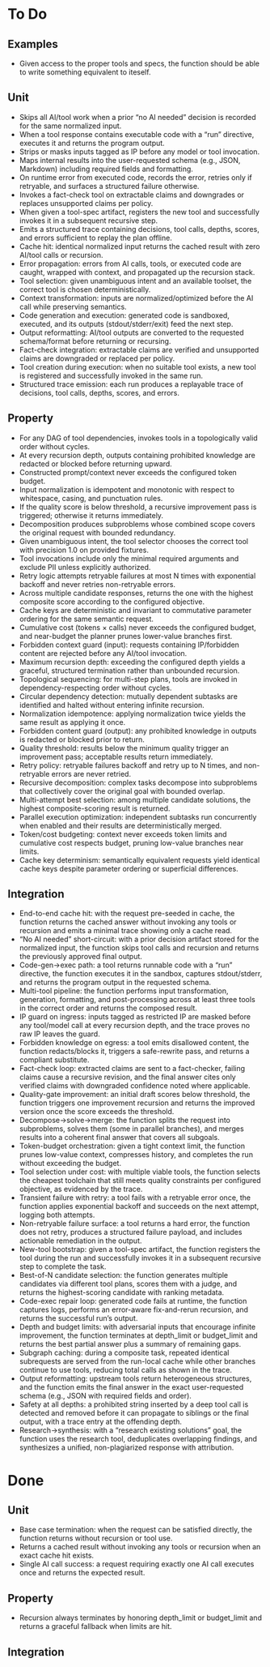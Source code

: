 # To Do

## Examples
- Given access to the proper tools and specs, the function should be able to write something equivalent to iteself.

## Unit

- Skips all AI/tool work when a prior “no AI needed” decision is recorded for the same normalized input.
- When a tool response contains executable code with a “run” directive, executes it and returns the program output.
- Strips or masks inputs tagged as IP before any model or tool invocation.
- Maps internal results into the user-requested schema (e.g., JSON, Markdown) including required fields and formatting.
- On runtime error from executed code, records the error, retries only if retryable, and surfaces a structured failure otherwise.
- Invokes a fact-check tool on extractable claims and downgrades or replaces unsupported claims per policy.
- When given a tool-spec artifact, registers the new tool and successfully invokes it in a subsequent recursive step.
- Emits a structured trace containing decisions, tool calls, depths, scores, and errors sufficient to replay the plan offline.
- Cache hit: identical normalized input returns the cached result with zero AI/tool calls or recursion.
- Error propagation: errors from AI calls, tools, or executed code are caught, wrapped with context, and propagated up the recursion stack.
- Tool selection: given unambiguous intent and an available toolset, the correct tool is chosen deterministically.
- Context transformation: inputs are normalized/optimized before the AI call while preserving semantics.
- Code generation and execution: generated code is sandboxed, executed, and its outputs (stdout/stderr/exit) feed the next step.
- Output reformatting: AI/tool outputs are converted to the requested schema/format before returning or recursing.
- Fact-check integration: extractable claims are verified and unsupported claims are downgraded or replaced per policy.
- Tool creation during execution: when no suitable tool exists, a new tool is registered and successfully invoked in the same run.
- Structured trace emission: each run produces a replayable trace of decisions, tool calls, depths, scores, and errors.

## Property
- For any DAG of tool dependencies, invokes tools in a topologically valid order without cycles.
- At every recursion depth, outputs containing prohibited knowledge are redacted or blocked before returning upward.
- Constructed prompt/context never exceeds the configured token budget.
- Input normalization is idempotent and monotonic with respect to whitespace, casing, and punctuation rules.
- If the quality score is below threshold, a recursive improvement pass is triggered; otherwise it returns immediately.
- Decomposition produces subproblems whose combined scope covers the original request with bounded redundancy.
- Given unambiguous intent, the tool selector chooses the correct tool with precision 1.0 on provided fixtures.
- Tool invocations include only the minimal required arguments and exclude PII unless explicitly authorized.
- Retry logic attempts retryable failures at most N times with exponential backoff and never retries non-retryable errors.
- Across multiple candidate responses, returns the one with the highest composite score according to the configured objective.
- Cache keys are deterministic and invariant to commutative parameter ordering for the same semantic request.
- Cumulative cost (tokens × calls) never exceeds the configured budget, and near-budget the planner prunes lower-value branches first.
- Forbidden context guard (input): requests containing IP/forbidden content are rejected before any AI/tool invocation.
- Maximum recursion depth: exceeding the configured depth yields a graceful, structured termination rather than unbounded recursion.
- Topological sequencing: for multi-step plans, tools are invoked in dependency-respecting order without cycles.
- Circular dependency detection: mutually dependent subtasks are identified and halted without entering infinite recursion.
- Normalization idempotence: applying normalization twice yields the same result as applying it once.
- Forbidden content guard (output): any prohibited knowledge in outputs is redacted or blocked prior to return.
- Quality threshold: results below the minimum quality trigger an improvement pass; acceptable results return immediately.
- Retry policy: retryable failures backoff and retry up to N times, and non-retryable errors are never retried.
- Recursive decomposition: complex tasks decompose into subproblems that collectively cover the original goal with bounded overlap.
- Multi-attempt best selection: among multiple candidate solutions, the highest composite-scoring result is returned.
- Parallel execution optimization: independent subtasks run concurrently when enabled and their results are deterministically merged.
- Token/cost budgeting: context never exceeds token limits and cumulative cost respects budget, pruning low-value branches near limits.
- Cache key determinism: semantically equivalent requests yield identical cache keys despite parameter ordering or superficial differences.

## Integration

- End-to-end cache hit: with the request pre-seeded in cache, the function returns the cached answer without invoking any tools or recursion and emits a minimal trace showing only a cache read.
- “No AI needed” short-circuit: with a prior decision artifact stored for the normalized input, the function skips tool calls and recursion and returns the previously approved final output.
- Code-gen→exec path: a tool returns runnable code with a “run” directive, the function executes it in the sandbox, captures stdout/stderr, and returns the program output in the requested schema.
- Multi-tool pipeline: the function performs input transformation, generation, formatting, and post-processing across at least three tools in the correct order and returns the composed result.
- IP guard on ingress: inputs tagged as restricted IP are masked before any tool/model call at every recursion depth, and the trace proves no raw IP leaves the guard.
- Forbidden knowledge on egress: a tool emits disallowed content, the function redacts/blocks it, triggers a safe-rewrite pass, and returns a compliant substitute.
- Fact-check loop: extracted claims are sent to a fact-checker, failing claims cause a recursive revision, and the final answer cites only verified claims with downgraded confidence noted where applicable.
- Quality-gate improvement: an initial draft scores below threshold, the function triggers one improvement recursion and returns the improved version once the score exceeds the threshold.
- Decompose→solve→merge: the function splits the request into subproblems, solves them (some in parallel branches), and merges results into a coherent final answer that covers all subgoals.
- Token-budget orchestration: given a tight context limit, the function prunes low-value context, compresses history, and completes the run without exceeding the budget.
- Tool selection under cost: with multiple viable tools, the function selects the cheapest toolchain that still meets quality constraints per configured objective, as evidenced by the trace.
- Transient failure with retry: a tool fails with a retryable error once, the function applies exponential backoff and succeeds on the next attempt, logging both attempts.
- Non-retryable failure surface: a tool returns a hard error, the function does not retry, produces a structured failure payload, and includes actionable remediation in the output.
- New-tool bootstrap: given a tool-spec artifact, the function registers the tool during the run and successfully invokes it in a subsequent recursive step to complete the task.
- Best-of-N candidate selection: the function generates multiple candidates via different tool plans, scores them with a judge, and returns the highest-scoring candidate with ranking metadata.
- Code-exec repair loop: generated code fails at runtime, the function captures logs, performs an error-aware fix-and-rerun recursion, and returns the successful run’s output.
- Depth and budget limits: with adversarial inputs that encourage infinite improvement, the function terminates at depth_limit or budget_limit and returns the best partial answer plus a summary of remaining gaps.
- Subgraph caching: during a composite task, repeated identical subrequests are served from the run-local cache while other branches continue to use tools, reducing total calls as shown in the trace.
- Output reformatting: upstream tools return heterogeneous structures, and the function emits the final answer in the exact user-requested schema (e.g., JSON with required fields and order).
- Safety at all depths: a prohibited string inserted by a deep tool call is detected and removed before it can propagate to siblings or the final output, with a trace entry at the offending depth.
- Research→synthesis: with a “research existing solutions” goal, the function uses the research tool, deduplicates overlapping findings, and synthesizes a unified, non-plagiarized response with attribution.

# Done

## Unit
- Base case termination: when the request can be satisfied directly, the function returns without recursion or tool use.
- Returns a cached result without invoking any tools or recursion when an exact cache hit exists.
- Single AI call success: a request requiring exactly one AI call executes once and returns the expected result.

## Property
- Recursion always terminates by honoring depth_limit or budget_limit and returns a graceful fallback when limits are hit.

## Integration


